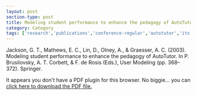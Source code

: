```yaml
---
layout: post
section-type: post
title: Modeling student performance to enhance the pedagogy of AutoTutor
category: Category
tags: ['research','publications','conference-regular','autotutor','its','education-research','discourse']
---
```

Jackson, G. T., Mathews, E. C., Lin, D., Olney, A., & Graesser, A. C. (2003). Modeling student performance to enhance the pedagogy of AutoTutor. In P. Brusilovsky, A. T. Corbett, & F. de Rosis (Eds.), User Modeling (pp. 368–372). Springer. 

<object data="https://umdrive.memphis.edu/aolney/public/publications/Modeling%20student%20performance%20to%20enhance%20the%20pedagogy%20of%20AutoTutor-olney_publications.pdf" type="application/pdf" width="100%" height="600px">
 
  <p>It appears you don't have a PDF plugin for this browser.
  No biggie... you can <a href="https://umdrive.memphis.edu/aolney/public/publications/Modeling%20student%20performance%20to%20enhance%20the%20pedagogy%20of%20AutoTutor-olney_publications.pdf">click here to
  download the PDF file.</a></p>
  
</object>
